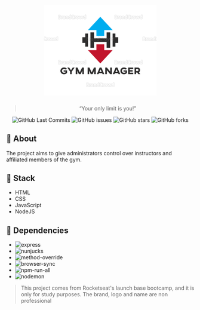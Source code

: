 <h1 align="center">
    <img width="60%" src=".github/logo.png" alt="Casa Criativa"/>
</h1>

<blockquote align="center">“Your only limit is you!”</blockquote>

<p align="center">

  <img alt="GitHub Last Commits" src="https://img.shields.io/github/last-commit/artursantiago/GymManager">

  <img alt="GitHub issues" src="https://img.shields.io/github/issues/artursantiago/GymManager">

  <img alt="GitHub stars" src="https://img.shields.io/github/stars/artursantiago/GymManager">

  <img alt="GitHub forks" src="https://img.shields.io/github/forks/artursantiago/GymManager">

</p>

## 🧐 About

The project aims to give administrators control over instructors and affiliated members of the gym.

## :rocket: Stack
 - HTML
 - CSS
 - JavaScript
 - NodeJS

## :wrench: Dependencies
 - <img alt="express" src="https://img.shields.io/badge/express-%5E4.17.1-blue">
 - <img alt="nunjucks" src="https://img.shields.io/badge/nunjucks-%5E3.2.1-blue">
 - <img alt="method-override" src="https://img.shields.io/badge/method--override-%5E3.0.0-blue">
 - <img alt="browser-sync" src="https://img.shields.io/badge/browser--sync-%5E2.26.7-blue">
 - <img alt="npm-run-all" src="https://img.shields.io/badge/npm--run--all-%5E4.1.5-blue">
 - <img alt="nodemon" src="https://img.shields.io/badge/nodemon-%5E2.0.2-blue">

<blockquote alt="[ignore]">
  <p>
    This project comes from Rocketseat's launch base bootcamp, and it is only for study purposes. The brand, logo and name are non professional
  </p>
</blockquote>
